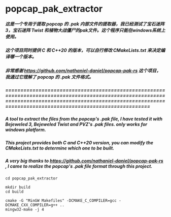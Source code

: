 # popcap_pak_extractor
##### 这是一个专用于提取 popcap 的 .pak 内部文件的提取器，我已经测试了宝石迷阵3，宝石迷阵 Twist 和植物大战僵尸的pak文件。这个程序只能在windows系统上使用。
##### 这个项目同时提供 C 和 C++20 的版本，可以自行修改 CMakeLists.txt 来决定编译哪一个版本。
##### 非常感谢 https://github.com/nathaniel-daniel/popcap-pak-rs 这个项目，我通过它理解了 popcap 的 .pak 文件格式。
##### ===============================================================================================================================================================================================================
##### A tool to extract the files from the popcap's .pak file, I have tested it with Bejeweled 3, Bejeweled Twist and PVZ's .pak files. only works for windows platform.
##### This project provides both C and C++20 version, you can modify the CMakeLists.txt to determine which one to be built.
##### A very big thanks to https://github.com/nathaniel-daniel/popcap-pak-rs , I came to realize the popcap's .pak file format through this project.
```shell
cd popcap_pak_extractor

mkdir build
cd build

cmake -G "MinGW Makefiles" -DCMAKE_C_COMPILER=gcc -DCMAKE_CXX_COMPILER=g++ ..
mingw32-make -j 4
```
